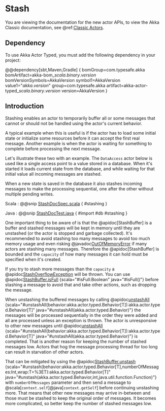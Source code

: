 # Stash

You are viewing the documentation for the new actor APIs, to view the Akka Classic documentation, see @ref:[Classic Actors](../actors.md#stash).

## Dependency

To use Akka Actor Typed, you must add the following dependency in your project:

@@dependency[sbt,Maven,Gradle] {
  bomGroup=com.typesafe.akka bomArtifact=akka-bom_$scala.binary.version$ bomVersionSymbols=AkkaVersion
  symbol1=AkkaVersion
  value1="$akka.version$"
  group=com.typesafe.akka
  artifact=akka-actor-typed_$scala.binary.version$
  version=AkkaVersion
}

## Introduction

Stashing enables an actor to temporarily buffer all or some messages that cannot or should not
be handled using the actor's current behavior.

A typical example when this is useful is if the actor has to load some initial state or initialize
some resources before it can accept the first real message. Another example is when the actor
is waiting for something to complete before processing the next message.

Let's illustrate these two with an example. The `DataAccess` actor below is used like a single access point
to a value stored in a database. When it's started it loads current state from the database, and
while waiting for that initial value all incoming messages are stashed.

When a new state is saved in the database it also stashes incoming messages to make the
processing sequential, one after the other without multiple pending writes.

Scala
:  @@snip [StashDocSpec.scala](/akka-actor-typed-tests/src/test/scala/docs/akka/typed/StashDocSpec.scala) { #stashing }

Java
:  @@snip [StashDocTest.java](/akka-actor-typed-tests/src/test/java/jdocs/akka/typed/StashDocSample.java) {
  #import
  #db
  #stashing
}

One important thing to be aware of is that the @apidoc[StashBuffer] is a buffer and stashed messages will be
kept in memory until they are unstashed (or the actor is stopped and garbage collected). It's recommended
to avoid stashing too many messages to avoid too much memory usage and even risking @javadoc[OutOfMemoryError](java.lang.OutOfMemoryError)
if many actors are stashing many messages. Therefore the @apidoc[StashBuffer] is bounded and the `capacity`
of how many messages it can hold must be specified when it's created.

If you try to stash more messages than the `capacity` a @apidoc[StashOverflowException](typed.*.StashOverflowException) will be thrown.
You can use @apidoc[StashBuffer.isFull](StashBuffer) {scala="#isFull:Boolean" java="#isFull()"} before stashing a message to avoid that and take other actions, such as
dropping the message.

When unstashing the buffered messages by calling @apidoc[unstashAll](StashBuffer) {scala="#unstashAll(behavior:akka.actor.typed.Behavior[T]):akka.actor.typed.Behavior[T]" java="#unstashAll(akka.actor.typed.Behavior)"} the messages will be processed sequentially
in the order they were added and all are processed unless an exception is thrown. The actor is unresponsive
to other new messages until @apidoc[unstashAll](StashBuffer) {scala="#unstashAll(behavior:akka.actor.typed.Behavior[T]):akka.actor.typed.Behavior[T]" java="#unstashAll(akka.actor.typed.Behavior)"} is completed. That is another reason for keeping the number of
stashed messages low. Actors that hog the message processing thread for too long can result in starvation
of other actors.

That can be mitigated by using the @apidoc[StashBuffer.unstash](StashBuffer) {scala="#unstash(behavior:akka.actor.typed.Behavior[T],numberOfMessages:Int,wrap:T=%3ET):akka.actor.typed.Behavior[T]" java="#unstash(akka.actor.typed.Behavior,int,java.util.function.Function)"} with `numberOfMessages` parameter and then send a
message to @scala[`context.self`]@java[`context.getSelf`] before continuing unstashing more. That means that other
new messages may arrive in-between and those must be stashed to keep the original order of messages. It
becomes more complicated, so better keep the number of stashed messages low.
